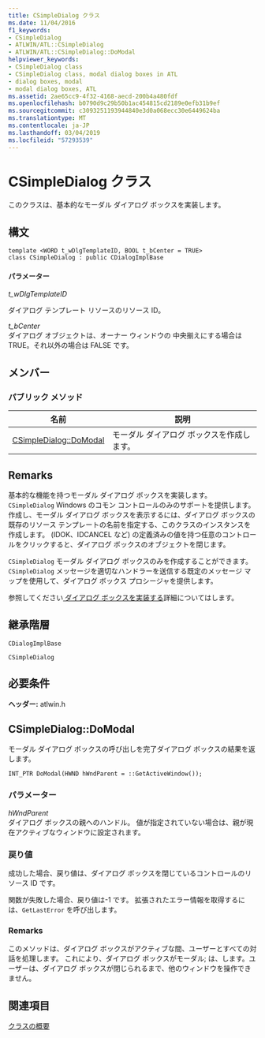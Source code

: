 ```yaml
---
title: CSimpleDialog クラス
ms.date: 11/04/2016
f1_keywords:
- CSimpleDialog
- ATLWIN/ATL::CSimpleDialog
- ATLWIN/ATL::CSimpleDialog::DoModal
helpviewer_keywords:
- CSimpleDialog class
- CSimpleDialog class, modal dialog boxes in ATL
- dialog boxes, modal
- modal dialog boxes, ATL
ms.assetid: 2ae65cc9-4f32-4168-aecd-200b4a480fdf
ms.openlocfilehash: b0790d9c29b50b1ac454815cd2189e0efb31b9ef
ms.sourcegitcommit: c3093251193944840e3d0a068ecc30e6449624ba
ms.translationtype: MT
ms.contentlocale: ja-JP
ms.lasthandoff: 03/04/2019
ms.locfileid: "57293539"
---
```

# <a name="csimpledialog-class"></a>CSimpleDialog クラス

このクラスは、基本的なモーダル ダイアログ ボックスを実装します。

## <a name="syntax"></a>構文

```
template <WORD t_wDlgTemplateID, BOOL t_bCenter = TRUE>
class CSimpleDialog : public CDialogImplBase
```

#### <a name="parameters"></a>パラメーター

*t_wDlgTemplateID*

ダイアログ テンプレート リソースのリソース ID。

*t_bCenter*<br/>
ダイアログ オブジェクトは、オーナー ウィンドウの 中央揃えにする場合は TRUE。それ以外の場合は FALSE です。

## <a name="members"></a>メンバー

### <a name="public-methods"></a>パブリック メソッド

|名前|説明|
|----------|-----------------|
|[CSimpleDialog::DoModal](#domodal)|モーダル ダイアログ ボックスを作成します。|

## <a name="remarks"></a>Remarks

基本的な機能を持つモーダル ダイアログ ボックスを実装します。 `CSimpleDialog` Windows のコモン コントロールのみのサポートを提供します。 作成し、モーダル ダイアログ ボックスを表示するには、ダイアログ ボックスの既存のリソース テンプレートの名前を指定する、このクラスのインスタンスを作成します。 (IDOK、IDCANCEL など) の定義済みの値を持つ任意のコントロールをクリックすると、ダイアログ ボックスのオブジェクトを閉じます。

`CSimpleDialog` モーダル ダイアログ ボックスのみを作成することができます。 `CSimpleDialog` メッセージを適切なハンドラーを送信する既定のメッセージ マップを使用して、ダイアログ ボックス プロシージャを提供します。

参照してください[ ダイアログ ボックスを実装する](../../atl/implementing-a-dialog-box.md)詳細についてはします。

## <a name="inheritance-hierarchy"></a>継承階層

`CDialogImplBase`

`CSimpleDialog`

## <a name="requirements"></a>必要条件

**ヘッダー:** atlwin.h

##  <a name="domodal"></a>  CSimpleDialog::DoModal

モーダル ダイアログ ボックスの呼び出しを完了ダイアログ ボックスの結果を返します。

```
INT_PTR DoModal(HWND hWndParent = ::GetActiveWindow());
```

### <a name="parameters"></a>パラメーター

*hWndParent*<br/>
ダイアログ ボックスの親へのハンドル。 値が指定されていない場合は、親が現在アクティブなウィンドウに設定されます。

### <a name="return-value"></a>戻り値

成功した場合、戻り値は、ダイアログ ボックスを閉じているコントロールのリソース ID です。

関数が失敗した場合、戻り値は-1 です。 拡張されたエラー情報を取得するには、`GetLastError` を呼び出します。

### <a name="remarks"></a>Remarks

このメソッドは、ダイアログ ボックスがアクティブな間、ユーザーとすべての対話を処理します。 これにより、ダイアログ ボックスがモーダル; は、します。ユーザーは、ダイアログ ボックスが閉じられるまで、他のウィンドウを操作できません。

## <a name="see-also"></a>関連項目

[クラスの概要](../../atl/atl-class-overview.md)
